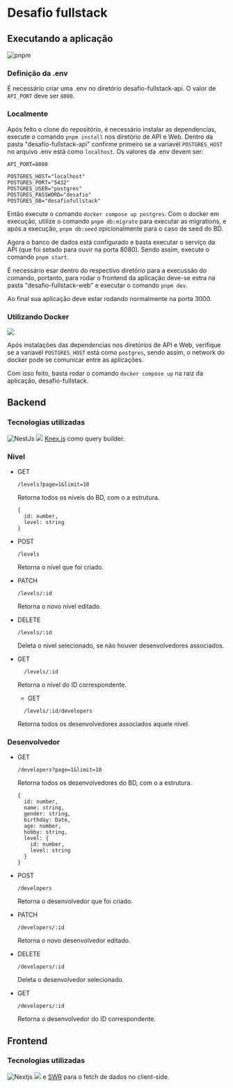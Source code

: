 # Desafio fullstack

## Executando a aplicação

![pnpm](https://img.shields.io/badge/pnpm-yellow?style=for-the-badge&logo=pnpm&logoColor=white)

### Definição da .env
É necessário criar uma .env no diretório desafio-fullstack-api. O valor de `API_PORT` deve ser `8080`.

### Localmente

Após feito o clone do repositório, é necessário instalar as dependencias, execute o comando `pnpm install` nos diretório de API e Web. Dentro da pasta "desafio-fullstack-api" confirme primeiro se a variavél `POSTGRES_HOST` no arquivo .env está como `localhost`. Os valores da .env devem ser:

```
API_PORT=8080

POSTGRES_HOST="localhost"
POSTGRES_PORT="5432"
POSTGRES_USER="postgres"
POSTGRES_PASSWORD="desafio"
POSTGRES_DB="desafiofullstack"
```

Então execute o comando `docker compose up postgres`. Com o docker em execução, utilize o comando `pnpm db:migrate` para executar as migrations, e após a execução, `pnpm db:seed` opicionalmente para o caso de seed do BD.

Agora o banco de dados está configurado e basta executar o serviço da API (que foi setado para ouvir na porta 8080). Sendo assim, execute o comando `pnpm start`.

É necessário esar dentro do respectivo diretório para a execussão do comando, portanto, para rodar o frontend da aplicação deve-se estra na pasta "desafio-fullstack-web" e executar o comando `pnpm dev`.

Ao final sua aplicação deve estar rodando normalmente na porta 3000.

### Utilizando Docker

![](https://img.shields.io/badge/Docker-2CA5E0?style=for-the-badge&logo=docker&logoColor=white)

Após instalações das dependencias nos diretórios de API e Web, verifique se a variavél `POSTGRES_HOST` está como `postgres`, sendo assim, o network do docker pode se comunicar entre as aplicações.

Com isso feito, basta rodar o comando `docker compose up` na raiz da aplicação, desafio-fullstack.

## Backend

### Tecnologias utilizadas

![NestJs](https://img.shields.io/badge/nestjs-E0234E?style=for-the-badge&logo=nestjs&logoColor=white) ![](https://img.shields.io/badge/PostgreSQL-316192?style=for-the-badge&logo=postgresql&logoColor=white) [Knex.js](https://knexjs.org/) como query builder.

### Nivel

- GET

  ```
  /levels?page=1&limit=10
  ```

  Retorna todos os níveis do BD, com o a estrutura.

  ```
  {
    id: number,
    level: string
  }
  ```

- POST
  ```
  /levels
  ```
  Retorna o nível que foi criado.

* PATCH

  ```
  /levels/:id
  ```

  Retorna o novo nível editado.

* DELETE
  ```
  /levels/:id
  ```
  Deleta o nível selecionado, se não houver desenvolvedores associados.
* GET
  ```
    /levels/:id
  ```
  Retorna o nível do ID correspondente.
  - GET
  ```
    /levels/:id/developers
  ```
  Retorna todos os desenvolvedores associados aquele nível.

### Desenvolvedor

- GET

  ```
  /developers?page=1&limit=10
  ```

  Retorna todos os desenvolvedores do BD, com o a estrutura.

  ```
  {
    id: number,
    name: string,
    gender: string,
    birthday: Date,
    age: number,
    hobby: string,
    level: {
      id: number,
      level: string
    }
  }
  ```

* POST

  ```
  /developers
  ```

  Retorna o desenvolvedor que foi criado.

* PATCH

  ```
  /developers/:id
  ```

  Retorna o novo desenvolvedor editado.

* DELETE

  ```
  /developers/:id
  ```

  Deleta o desenvolvedor selecionado.

* GET
  ```
  /developers/:id
  ```
  Retorna o desenvolvedor do ID correspondente.

## Frontend

### Tecnologias utilizadas

![Nextjs](https://img.shields.io/badge/next%20js-000000?style=for-the-badge&logo=nextdotjs&logoColor=white)
![](https://img.shields.io/badge/Sass-CC6699?style=for-the-badge&logo=sass&logoColor=white) e [SWR](https://swr.vercel.app/) para o fetch de dados no client-side.
